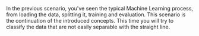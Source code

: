 In the previous scenario, you've seen the typical Machine Learning process, from loading the data, splitting it, training and evaluation. This scenario is the continuation of the introduced concepts. This time you will try to classify the data that are not easily separable with the straight line.
